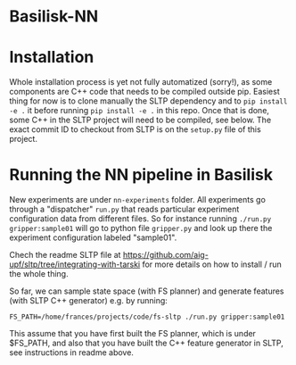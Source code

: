 
# Basilisk-NN

# Installation
Whole installation process is yet not fully automatized (sorry!), as some components
are C++ code that needs to be compiled outside pip. Easiest thing for now is to clone
manually the SLTP dependency  and to  `pip install -e .` it before running
`pip install -e .` in this repo.
Once that is done, some C++ in the SLTP project will need to be compiled, see below.
The exact commit ID to checkout from SLTP is on the `setup.py` file of this project. 


# Running the NN pipeline in Basilisk
New experiments are under `nn-experiments` folder.
All experiments go through a "dispatcher" `run.py` that reads particular experiment
configuration data from different files. So for instance running `./run.py gripper:sample01`
will go to python file `gripper.py` and look up there the experiment configuration labeled "sample01".

Chech the readme SLTP file at <https://github.com/aig-upf/sltp/tree/integrating-with-tarski>
for more details on how to install / run the whole thing.

So far, we can sample state space (with FS planner) and generate features (with SLTP C++ generator)
e.g. by running:  

    FS_PATH=/home/frances/projects/code/fs-sltp ./run.py gripper:sample01
    
This assume that you have first built the FS planner, which is under $FS_PATH, and 
also that you have built the C++ feature generator in SLTP, see instructions in readme above.